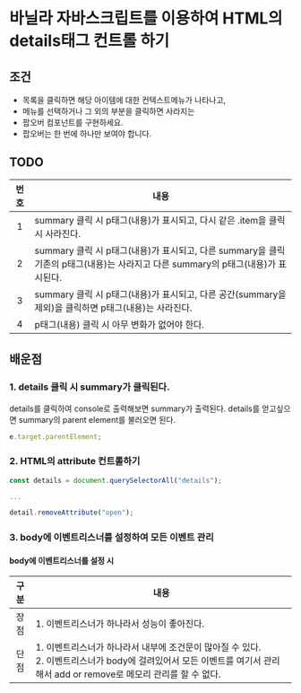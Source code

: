 # 바닐라 자바스크립트를 이용하여 HTML의 details태그 컨트롤 하기

## 조건

- 목록을 클릭하면 해당 아이템에 대한 컨텍스트메뉴가 나타나고,
- 메뉴를 선택하거나 그 외의 부분을 클릭하면 사라지는
- 팝오버 컴포넌트를 구현하세요.
- 팝오버는 한 번에 하나만 보여야 합니다.

## TODO

| 번호 | 내용                                                                                                                             |
| :--: | -------------------------------------------------------------------------------------------------------------------------------- |
|  1   | summary 클릭 시 p태그(내용)가 표시되고, 다시 같은 .item을 클릭 시 사라진다.                                                      |
|  2   | summary 클릭 시 p태그(내용)가 표시되고, 다른 summary을 클릭 기존의 p태그(내용)는 사라지고 다른 summary의 p태그(내용)가 표시된다. |
|  3   | summary 클릭 시 p태그(내용)가 표시되고, 다른 공간(summary을 제외)을 클릭하면 p태그(내용)는 사라진다.                             |
|  4   | p태그(내용) 클릭 시 아무 변화가 없어야 한다.                                                                                     |

## 배운점

### 1. details 클릭 시 summary가 클릭된다.

details를 클릭하여 console로 출력해보면 summary가 출력된다.
details를 얻고싶으면 summary의 parent element를 불러오면 된다.

```js
e.target.parentElement;
```

### 2. HTML의 attribute 컨트롤하기

```js
const details = document.querySelectorAll("details");

...

detail.removeAttribute("open");
```

### 3. body에 이벤트리스너를 설정하여 모든 이벤트 관리

#### **body에 이벤트리스너를 설정 시**

| 구분 | 내용                                                                                                                                                                       |
| :--: | -------------------------------------------------------------------------------------------------------------------------------------------------------------------------- |
| 장점 | 1. 이벤트리스너가 하나라서 성능이 좋아진다.                                                                                                                                |
| 단점 | 1. 이벤트리스너가 하나라서 내부에 조건문이 많아질 수 있다. <br>2. 이벤트리스너가 body에 걸려있어서 모든 이벤트를 여기서 관리해서 add or remove로 메모리 관리를 할 수 없다. |
